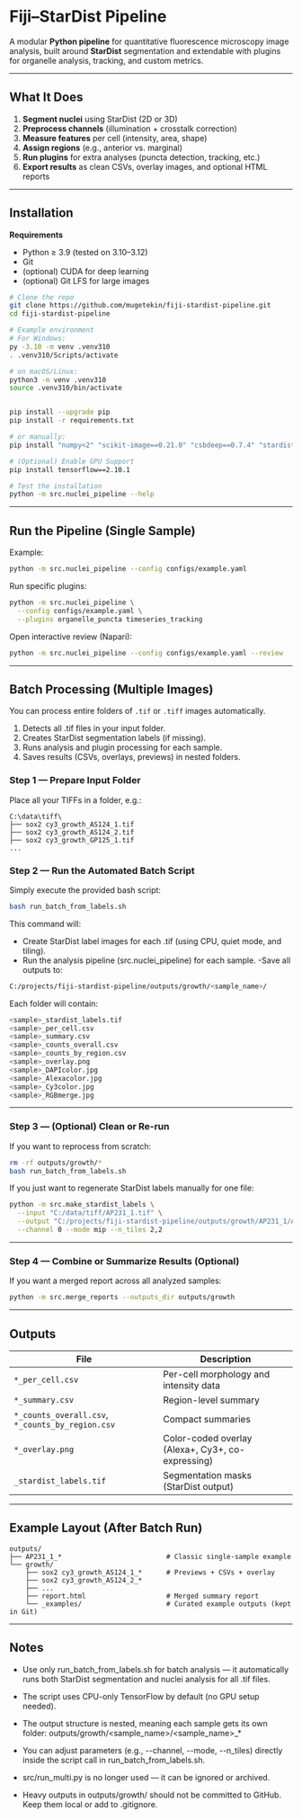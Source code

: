 # Fiji–StarDist Pipeline

A modular **Python pipeline** for quantitative fluorescence microscopy image analysis, built around **StarDist** segmentation and extendable with plugins for organelle analysis, tracking, and custom metrics.

---

## What It Does
1. **Segment nuclei** using StarDist (2D or 3D)
2. **Preprocess channels** (illumination + crosstalk correction)
3. **Measure features** per cell (intensity, area, shape)
4. **Assign regions** (e.g., anterior vs. marginal)
5. **Run plugins** for extra analyses (puncta detection, tracking, etc.)
6. **Export results** as clean CSVs, overlay images, and optional HTML reports

---

## Installation

**Requirements**
- Python ≥ 3.9 (tested on 3.10–3.12)
- Git
- (optional) CUDA for deep learning
- (optional) Git LFS for large images

```bash
# Clone the repo
git clone https://github.com/mugetekin/fiji-stardist-pipeline.git
cd fiji-stardist-pipeline

# Example environment
# For Windows:
py -3.10 -m venv .venv310
. .venv310/Scripts/activate

# on macOS/Linux:
python3 -m venv .venv310
source .venv310/bin/activate


pip install --upgrade pip
pip install -r requirements.txt

# or manually:
pip install "numpy<2" "scikit-image==0.21.0" "csbdeep==0.7.4" "stardist==0.8.5"             tensorflow-cpu==2.10.1 tifffile matplotlib pyyaml pandas

# (Optional) Enable GPU Support
pip install tensorflow==2.10.1

# Test the installation
python -m src.nuclei_pipeline --help

```

---

## Run the Pipeline (Single Sample)

Example:
```bash
python -m src.nuclei_pipeline --config configs/example.yaml
```

Run specific plugins:
```bash
python -m src.nuclei_pipeline \
  --config configs/example.yaml \
  --plugins organelle_puncta timeseries_tracking
```

Open interactive review (Napari):
```bash
python -m src.nuclei_pipeline --config configs/example.yaml --review
```

---

## Batch Processing (Multiple Images)

You can process entire folders of `.tif` or `.tiff` images automatically.  
1. Detects all .tif files in your input folder.
2. Creates StarDist segmentation labels (if missing).
3. Runs analysis and plugin processing for each sample.
4. Saves results (CSVs, overlays, previews) in nested folders.

### **Step 1 — Prepare Input Folder**
Place all your TIFFs in a folder, e.g.:
```
C:\data\tiff\
├── sox2 cy3_growth_AS124_1.tif
├── sox2 cy3_growth_AS124_2.tif
├── sox2 cy3_growth_GP125_1.tif
...
```

### **Step 2 — Run the Automated Batch Script**

Simply execute the provided bash script:

```bash
bash run_batch_from_labels.sh
```

This command will:
- Create StarDist label images for each .tif (using CPU, quiet mode, and tiling).
- Run the analysis pipeline (src.nuclei_pipeline) for each sample.
-Save all outputs to:

```bash
C:/projects/fiji-stardist-pipeline/outputs/growth/<sample_name>/
```

Each folder will contain:
```bash
<sample>_stardist_labels.tif
<sample>_per_cell.csv
<sample>_summary.csv
<sample>_counts_overall.csv
<sample>_counts_by_region.csv
<sample>_overlay.png
<sample>_DAPIcolor.jpg
<sample>_Alexacolor.jpg
<sample>_Cy3color.jpg
<sample>_RGBmerge.jpg
```
---

### **Step 3 — (Optional) Clean or Re-run**

If you want to reprocess from scratch:

```bash
rm -rf outputs/growth/*
bash run_batch_from_labels.sh
```

If you just want to regenerate StarDist labels manually for one file:
```bash
python -m src.make_stardist_labels \
  --input "C:/data/tiff/AP231_1.tif" \
  --output "C:/projects/fiji-stardist-pipeline/outputs/growth/AP231_1/AP231_1_stardist_labels.tif" \
  --channel 0 --mode mip --n_tiles 2,2
```
---

### **Step 4 — Combine or Summarize Results (Optional)**

If you want a merged report across all analyzed samples:

```bash
python -m src.merge_reports --outputs_dir outputs/growth
```

---

## Outputs

| File | Description |
|------|--------------|
| `*_per_cell.csv` | Per-cell morphology and intensity data |
| `*_summary.csv` | Region-level summary |
| `*_counts_overall.csv`, `*_counts_by_region.csv` | Compact summaries |
| `*_overlay.png` | Color-coded overlay (Alexa+, Cy3+, co-expressing) |
| `_stardist_labels.tif` | Segmentation masks (StarDist output) |

---

## Example Layout (After Batch Run)

```
outputs/
├── AP231_1_*                          # Classic single-sample example
└── growth/
    ├── sox2 cy3_growth_AS124_1_*      # Previews + CSVs + overlay
    ├── sox2 cy3_growth_AS124_2_*
    ├── ...
    ├── report.html                    # Merged summary report
    └── _examples/                     # Curated example outputs (kept in Git)
```

---

## Notes 
- Use only run_batch_from_labels.sh for batch analysis — it automatically runs both StarDist segmentation and nuclei analysis for all .tif files.

- The script uses CPU-only TensorFlow by default (no GPU setup needed).

- The output structure is nested, meaning each sample gets its own folder:
outputs/growth/<sample_name>/<sample_name>_*

- You can adjust parameters (e.g., --channel, --mode, --n_tiles) directly inside the script call in run_batch_from_labels.sh.

- src/run_multi.py is no longer used — it can be ignored or archived.

- Heavy outputs in outputs/growth/ should not be committed to GitHub.
Keep them local or add to .gitignore.
